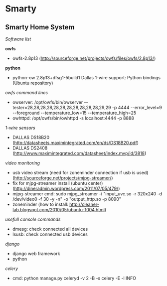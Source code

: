 Smarty
==============

Smarty Home System
--------------

*Software list*

**owfs**
- owfs-2.8p13 (http://sourceforge.net/projects/owfs/files/owfs/2.8p13/)

**python**
- python-ow 2.8p13+dfsg1-5build1  Dallas 1-wire support: Python bindings (Ubuntu repository)

*owfs command lines*
- owserver: /opt/owfs/bin/owserver --tester=28,28,28,28,28,28,28,28,28,28,28,29,29 -p 4444 --error_level=9 --foreground --temperature_low=15 --temperature_high=25
- owhttpd: /opt/owfs/bin/owhttpd -s localhost:4444 -p 8888

*1-wire sensors*
- DALLAS DS18B20 (http://datasheets.maximintegrated.com/en/ds/DS18B20.pdf)
- DALLAS DS2408 (http://www.maximintegrated.com/datasheet/index.mvp/id/3818)

*video monitoring*
- usb video stream (need for zoneminder connection if usb is used) (http://sourceforge.net/projects/mjpg-streamer/)
- fix for mjpg-streamer install (ubuntu center) (http://dineradmin.wordpress.com/2011/07/05/479/)
- mjpg-streamer cmd: sudo mjpg_streamer -i "input_uvc.so -r 320x240 -d /dev/video0 -f 30 -y -n" -o "output_http.so -p 8090"
- zoneminder (how to install: http://cleaner-lab.blogspot.com/2010/05/ubuntu-1004.html)

*usefull console commands*
- dmesg: check connected all devices
- lsusb: check connected usb devices

*django*
- django web framework
- python

*celery*
- cmd: python manage.py celeryd -v 2 -B -s celery -E -l INFO  
